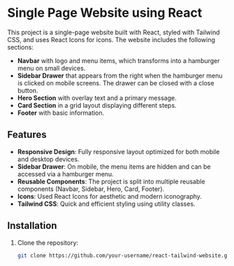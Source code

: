 # Single Page Website using React

This project is a single-page website built with React, styled with Tailwind CSS, and uses React Icons for icons. The website includes the following sections:

- **Navbar** with logo and menu items, which transforms into a hamburger menu on small devices.
- **Sidebar Drawer** that appears from the right when the hamburger menu is clicked on mobile screens. The drawer can be closed with a close button.
- **Hero Section** with overlay text and a primary message.
- **Card Section** in a grid layout displaying different steps.
- **Footer** with basic information.

## Features

- **Responsive Design**: Fully responsive layout optimized for both mobile and desktop devices.
- **Sidebar Drawer**: On mobile, the menu items are hidden and can be accessed via a hamburger menu.
- **Reusable Components**: The project is split into multiple reusable components (Navbar, Sidebar, Hero, Card, Footer).
- **Icons**: Used React Icons for aesthetic and modern iconography.
- **Tailwind CSS**: Quick and efficient styling using utility classes.

## Installation

1. Clone the repository:
   ```bash
   git clone https://github.com/your-username/react-tailwind-website.git

